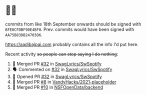 # 👋🏻
<!--
**aadibajpai/aadibajpai** is a ✨ _special_ ✨ repository because its `README.md` (this file) appears on your GitHub profile.
-->
commits from like 18th September onwards should be signed with `BFE0CFDBF90E4BF0`. Prev. commits would have been signed with `AA75B83DB24703D6`.

https://aadibajpai.com probably contains all the info I'd put here.

Recent activity ~~so people can stop saying I do nothing~~:
<!--START_SECTION:activity-->
1. 🎉 Merged PR [#32](https://github.com/SwagLyrics/SwSpotify/pull/32) in [SwagLyrics/SwSpotify](https://github.com/SwagLyrics/SwSpotify)
2. 🗣 Commented on [#32](https://github.com/SwagLyrics/SwSpotify/issues/32) in [SwagLyrics/SwSpotify](https://github.com/SwagLyrics/SwSpotify)
3. 💪 Opened PR [#32](https://github.com/SwagLyrics/SwSpotify/pull/32) in [SwagLyrics/SwSpotify](https://github.com/SwagLyrics/SwSpotify)
4. 🎉 Merged PR [#8](https://github.com/VandyHacks/2021-placeholder/pull/8) in [VandyHacks/2021-placeholder](https://github.com/VandyHacks/2021-placeholder)
5. 🎉 Merged PR [#10](https://github.com/NSFOpenData/backend/pull/10) in [NSFOpenData/backend](https://github.com/NSFOpenData/backend)
<!--END_SECTION:activity-->
